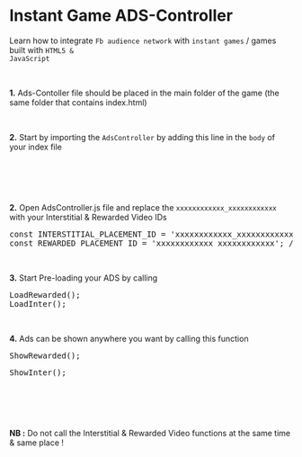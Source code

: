 # Instant Game ADS-Controller

Learn how to integrate <code>Fb audience network</code> with <code>instant games</code> / games built with <code>HTML5 & JavaScript</code>


</br>


<strong>1.</strong> Ads-Contoller file should be placed in the main folder of the game (the same folder that contains index.html)


</br>


<strong>2.</strong> Start by importing the <code>AdsController</code> by adding this line in the <code>body</code> of your index file

<pre>
<script src="AdsController.js"></script>
</pre>


</br>

<strong>2.</strong> Open AdsController.js file and replace the <code>xxxxxxxxxxxx_xxxxxxxxxxxx</code> with your Interstitial & Rewarded Video IDs

<pre>
const INTERSTITIAL_PLACEMENT_ID = 'xxxxxxxxxxxx_xxxxxxxxxxxx'; //*-------- Interstitial -------*//
const REWARDED_PLACEMENT_ID = 'xxxxxxxxxxxx_xxxxxxxxxxxx'; //*-------- Rewarded Video -----*//
</pre>


</br>


<strong>3.</strong> Start Pre-loading your ADS by calling 

<pre>
LoadRewarded();
LoadInter();
</pre>


</br>


<strong>4.</strong> Ads can be shown anywhere you want by calling this function 

<pre>
ShowRewarded();
</pre>
<pre>
ShowInter();
</pre>

</br>

<pre>
<script>
	window.setInterval(LoadInter, 10000); // Load Interstitial in 10s 
	window.setInterval(ShowInter, 15000); // Show Interstitial in 15s 

	window.setInterval(LoadRewarded, 16000); // Load RewardedVideo in 16s 
	window.setInterval(ShowRewarded, 32000); // Show RewardedVideo in 32s 
</script>

</pre>


<strong>NB :</strong> Do not call the Interstitial & Rewarded Video functions at the same time & same place !
